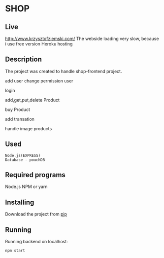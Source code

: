 # SHOP

## Live
http://www.krzysztofziemski.com/ The webside loading very slow, because i use free version Heroku hosting

## Description

The project was created to handle shop-frontend project.

add user
change permission user

login

add,get,put,delete Product

buy Product

add transation

handle image products

## Used

    Node.js(EXPRESS)
    Database - pouchDB

## Required programs

Node.js
NPM or yarn

## Installing

Download the project from [pip](https://github.com/KrzysztofZiemski/shop-backend)

## Running

Running backend on localhost:

```
npm start
```
